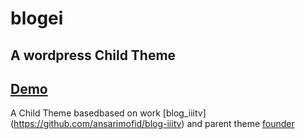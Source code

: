 # blogei
## A wordpress Child Theme
## [Demo](http://blogei.esy.es/)
A Child Theme basedbased on work [blog_iiitv] (https://github.com/ansarimofid/blog-iiitv) and parent theme [founder ](https://wordpress.org/themes/founder/)
